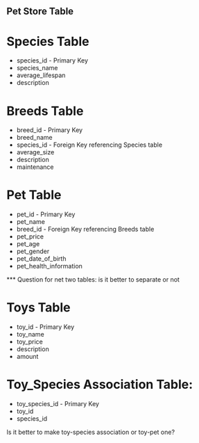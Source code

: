 ## Pet Store Table

# Species Table
- species_id - Primary Key
- species_name
- average_lifespan
- description

# Breeds Table
- breed_id - Primary Key
- breed_name
- species_id - Foreign Key referencing Species table
- average_size
- description
- maintenance

# Pet Table
- pet_id - Primary Key
- pet_name
- breed_id - Foreign Key referencing Breeds table
- pet_price
- pet_age
- pet_gender
- pet_date_of_birth
- pet_health_information

*** Question for net two tables: is it better to separate or not
# Toys Table
- toy_id - Primary Key
- toy_name
- toy_price
- description
- amount

# Toy_Species Association Table:
- toy_species_id - Primary Key
- toy_id
- species_id


Is it better to make toy-species association or toy-pet one?